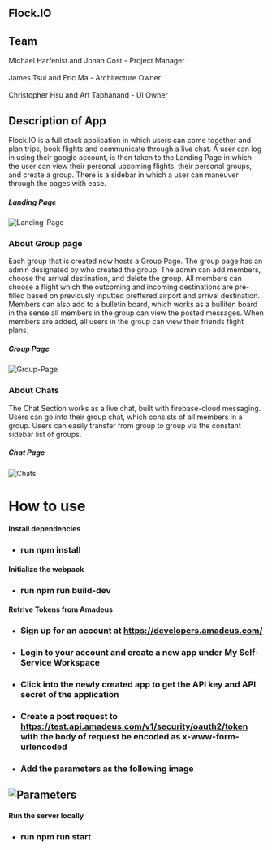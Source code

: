 ## Flock.IO

## Team 
Michael Harfenist and Jonah Cost - Project Manager <br></br>
James Tsui and Eric Ma - Architecture Owner  <br></br>
Christopher Hsu and Art Taphanand - UI Owner


## Description of App
Flock.IO is a full stack application in which users can come together and plan trips, book flights and communicate through a live chat. A user can log in using their google account, is then taken to the Landing Page in which the user can view their personal upcoming flights, their personal groups, and create a group. There is a sidebar in which a user can maneuver through the pages with ease. 
##### Landing Page
![Landing-Page](https://github.com/HR-Longbottom/flock.io/blob/master/client/assets/LandingPageFLock.png?raw=true)

### About Group page
Each group that is created now hosts a Group Page. The group page has an admin designated by who created the group. The admin can add members, choose the arrival destination, and delete the group. All members can choose a flight which the outcoming and incoming destinations are pre-filled based on previously inputted preffered airport and arrival destination. Members can also add to a bulletin board, which works as a bulliten board in the sense all members in the group can view the posted messages. When members are added, all users in the group can view their friends flight plans. 

##### Group Page
![Group-Page](https://github.com/HR-Longbottom/flock.io/blob/master/client/assets/Group%20Page%20Flock.png?raw=true)

### About Chats
The Chat Section works as a live chat, built with firebase-cloud messaging. Users can go into their group chat, which consists of all members in a group. Users can easily transfer from group to group via the constant sidebar list of groups.   

##### Chat Page 
![Chats](https://github.com/HR-Longbottom/flock.io/blob/master/client/assets/chat%20Actual%20flock.png?raw=true)

# How to use
#### Install dependencies
  - ### run npm install
#### Initialize the webpack 
  - ### run npm run build-dev
#### Retrive Tokens from Amadeus 
 -  ### Sign up for an account at https://developers.amadeus.com/
 -  ### Login to your account and create a new app under My Self-Service Workspace
 -  ### Click into the newly created app to get the API key and API secret of the application
 -  ### Create a post request to https://test.api.amadeus.com/v1/security/oauth2/token with the body of request be encoded as x-www-form-urlencoded
 -  ### Add the parameters as the following image
 ![Parameters](https://github.com/HR-Longbottom/flock.io/blob/master/client/assets/amadeus%20access%20token.PNG)
 -  
#### Run the server locally 
 - ### run npm run start
